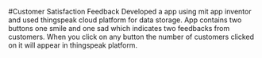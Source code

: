 #Customer Satisfaction Feedback
Developed a app using mit app inventor and used thingspeak cloud platform for data storage.
App contains two buttons one smile and one sad which indicates two feedbacks from customers.
When you click on any button the number of customers clicked on it will appear in thingspeak platform.
